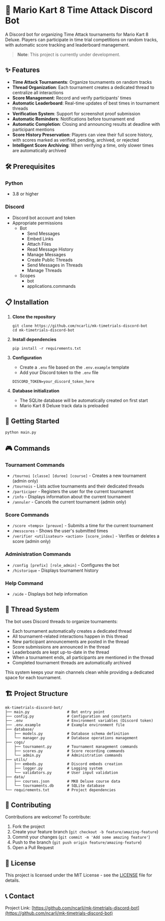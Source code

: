 # 🏁 Mario Kart 8 Time Attack Discord Bot

A Discord bot for organizing Time Attack tournaments for Mario Kart 8 Deluxe. Players can participate in time trial competitions on random tracks, with automatic score tracking and leaderboard management.

> **Note**: This project is currently under development.

## ✨ Features

- **Time Attack Tournaments**: Organize tournaments on random tracks
- **Thread Organization**: Each tournament creates a dedicated thread to centralize all interactions
- **Score Management**: Record and verify participants' times
- **Automatic Leaderboard**: Real-time updates of best times in tournament threads
- **Verification System**: Support for screenshot proof submission
- **Automatic Reminders**: Notifications before tournament end
- **Automatic Completion**: Closing and announcing results at deadline with participant mentions
- **Score History Preservation**: Players can view their full score history, with scores marked as verified, pending, archived, or rejected
- **Intelligent Score Archiving**: When verifying a time, only slower times are automatically archived

## 🛠️ Prerequisites

### Python
- 3.8 or higher

### Discord
- Discord bot account and token
- Appropriate permissions
   - Bot
      - Send Messages
      - Embed Links
      - Attach Files
      - Read Message History
      - Manage Messages
      - Create Public Threads
      - Send Messages in Threads
      - Manage Threads
   - Scopes
      - bot
      - applications.commands

## 📋 Installation

1. **Clone the repository**
   ```
   git clone https://github.com/ncarli/mk-timetrials-discord-bot
   cd mk-timetrials-discord-bot
   ```

2. **Install dependencies**
   ```
   pip install -r requirements.txt
   ```

3. **Configuration**
   - Create a `.env` file based on the `.env.example` template
   - Add your Discord token to the `.env` file
   ```
   DISCORD_TOKEN=your_discord_token_here
   ```

4. **Database initialization**
   - The SQLite database will be automatically created on first start
   - Mario Kart 8 Deluxe track data is preloaded

## 🚀 Getting Started

```
python main.py
```

## 🎮 Commands

### Tournament Commands
- `/tournoi [classe] [duree] [course]` - Creates a new tournament (admin only)
- `/tournois` - Lists active tournaments and their dedicated threads
- `/participer` - Registers the user for the current tournament
- `/info` - Displays information about the current tournament
- `/annuler` - Cancels the current tournament (admin only)

### Score Commands
- `/score <temps> [preuve]` - Submits a time for the current tournament
- `/messcores` - Shows the user's submitted times
- `/verifier <utilisateur> <action> [score_index]` - Verifies or deletes a score (admin only)

### Administration Commands
- `/config [prefix] [role_admin]` - Configures the bot
- `/historique` - Displays tournament history

### Help Command
- `/aide` - Displays bot help information

## 🧵 Thread System

The bot uses Discord threads to organize tournaments:
- Each tournament automatically creates a dedicated thread
- All tournament-related interactions happen in this thread
- New participant announcements are posted in the thread
- Score submissions are announced in the thread
- Leaderboards are kept up-to-date in the thread
- When a tournament ends, all participants are mentioned in the thread
- Completed tournament threads are automatically archived

This system keeps your main channels clean while providing a dedicated space for each tournament.

## 🏗️ Project Structure

```
mk-timetrials-discord-bot/
├── main.py                 # Bot entry point
├── config.py               # Configuration and constants
├── .env                    # Environment variables (Discord token)
├── .env.example            # Example environment file
├── database/
│   ├── models.py           # Database schema definition
│   └── manager.py          # Database operations management
├── cogs/
│   ├── tournament.py       # Tournament management commands
│   ├── scores.py           # Score recording commands
│   └── admin.py            # Administration commands
├── utils/
│   ├── embeds.py           # Discord embeds creation
│   ├── logger.py           # Logging system
│   └── validators.py       # User input validation
├── data/
│   ├── courses.json        # MK8 Deluxe course data
│   └── tournaments.db      # SQLite database
└── requirements.txt        # Project dependencies
```

## 📝 Contributing

Contributions are welcome! To contribute:

1. Fork the project
2. Create your feature branch (`git checkout -b feature/amazing-feature`)
3. Commit your changes (`git commit -m 'Add some amazing feature'`)
4. Push to the branch (`git push origin feature/amazing-feature`)
5. Open a Pull Request

## 📜 License

This project is licensed under the MIT License - see the [LICENSE](LICENSE) file for details.

## 📞 Contact

Project Link: [https://github.com/ncarli/mk-timetrials-discord-bot](https://github.com/ncarli/mk-timetrials-discord-bot)